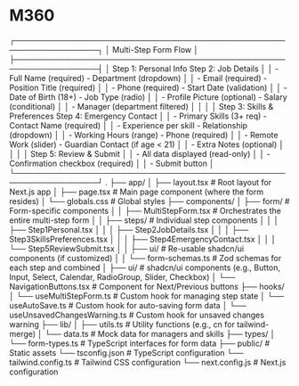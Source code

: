 # M360
┌─────────────────────────────────────────────────────────────────┐
│                     Multi-Step Form Flow                        │
├─────────────────────────────────────────────────────────────────┤
│  Step 1: Personal Info        Step 2: Job Details               │
│  - Full Name (required)       - Department (dropdown)           │
│  - Email (required)           - Position Title (required)       │
│  - Phone (required)           - Start Date (validation)         │
│  - Date of Birth (18+)        - Job Type (radio)                │
│  - Profile Picture (optional) - Salary (conditional)            │
│                               - Manager (department filtered)   │
│                                                                 │
│  Step 3: Skills & Preferences Step 4: Emergency Contact         │
│  - Primary Skills (3+ req)    - Contact Name (required)         │
│  - Experience per skill       - Relationship (dropdown)         │
│  - Working Hours (range)      - Phone (required)                │
│  - Remote Work (slider)       - Guardian Contact (if age < 21)  │
│  - Extra Notes (optional)                                       │
│                                                                 │
│  Step 5: Review & Submit                                        │
│  - All data displayed (read-only)                               │
│  - Confirmation checkbox (required)                             │
│  - Submit button                                                │
└─────────────────────────────────────────────────────────────────┘
.
├── app/
│   ├── layout.tsx         # Root layout for Next.js app
│   ├── page.tsx           # Main page component (where the form resides)
│   └── globals.css        # Global styles
├── components/
│   ├── form/              # Form-specific components
│   │   ├── MultiStepForm.tsx # Orchestrates the entire multi-step form
│   │   ├── steps/         # Individual step components
│   │   │   ├── Step1Personal.tsx
│   │   │   ├── Step2JobDetails.tsx
│   │   │   ├── Step3SkillsPreferences.tsx
│   │   │   ├── Step4EmergencyContact.tsx
│   │   │   └── Step5ReviewSubmit.tsx
│   │   ├── ui/            # Re-usable shadcn/ui components (if customized)
│   │   └── form-schemas.ts # Zod schemas for each step and combined
│   ├── ui/                # shadcn/ui components (e.g., Button, Input, Select, Calendar, RadioGroup, Slider, Checkbox)
│   └── NavigationButtons.tsx # Component for Next/Previous buttons
├── hooks/
│   └── useMultiStepForm.ts # Custom hook for managing step state
│   └── useAutoSave.ts      # Custom hook for auto-saving form data
│   └── useUnsavedChangesWarning.ts # Custom hook for unsaved changes warning
├── lib/
│   ├── utils.ts           # Utility functions (e.g., cn for tailwind-merge)
│   └── data.ts            # Mock data for managers and skills
├── types/
│   └── form-types.ts      # TypeScript interfaces for form data
├── public/                # Static assets
└── tsconfig.json          # TypeScript configuration
└── tailwind.config.ts     # Tailwind CSS configuration
└── next.config.js         # Next.js configuration
